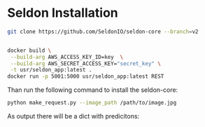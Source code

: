 # Seldon Installation

```bash
git clone https://github.com/SeldonIO/seldon-core --branch=v2


docker build \
 --build-arg AWS_ACCESS_KEY_ID=key  \
 --build-arg AWS_SECRET_ACCESS_KEY="secret_key" \
 -t usr/seldon_app:latest .
docker run -p 5001:5000 usr/seldon_app:latest REST
```

Than run the following command to install the seldon-core:

```bash
python make_request.py --image_path /path/to/image.jpg
```


As output there will be a dict with predicitons:
